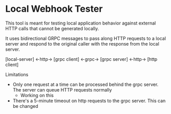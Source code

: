 Local Webhook Tester
=====

This tool is meant for testing local application behavior against external HTTP
calls that cannot be generated locally.

It uses bidirectional GRPC messages to pass along HTTP requests to a local
server and respond to the original caller with the response from the local server.

[local-server] ←http→ [grpc client] ←grpc→ [grpc server] ←http→ [http client]

Limitations
- Only one request at a time can be processed behind the grpc server. The server
can queue HTTP requests normally
  - Working on this
- There's a 5-minute timeout on http requests to the grpc server. This can be changed